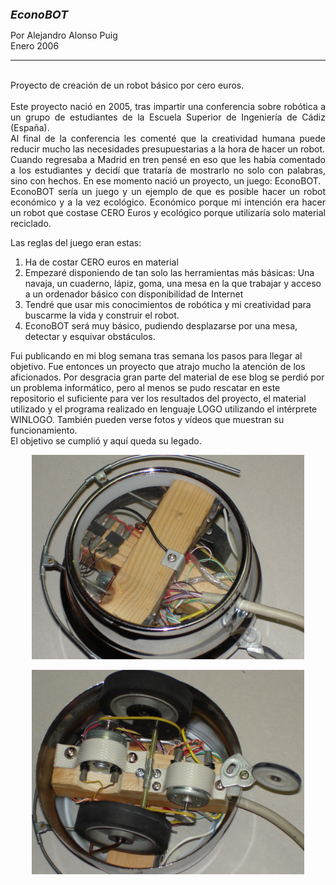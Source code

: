 
<html>

<head>
<meta http-equiv="Content-Language" content="es">
<meta name="GENERATOR" content="Microsoft FrontPage 4.0">
<meta name="ProgId" content="FrontPage.Editor.Document">
</head>

<font size="4"><b><i>EconoBOT&nbsp;</i></b></font>
      <p>Por Alejandro Alonso Puig<br>
      Enero 2006<br>
 
<hr>
<p align="justify"><br>
Proyecto de creación de un robot básico por cero euros.<br><br>
Este proyecto nació en 2005, tras impartir una conferencia sobre robótica a un grupo de estudiantes 
de la Escuela Superior de Ingeniería de Cádiz (España).<br>
 Al final de la conferencia les comenté que la creatividad humana puede reducir mucho las necesidades 
 presupuestarias a la hora de hacer un robot.<br>
 Cuando regresaba a Madrid en tren pensé en eso que les había comentado a los estudiantes y decidí que trataría de mostrarlo no solo con palabras, sino con hechos. En ese momento nació un proyecto, un juego: EconoBOT.<br>
 EconoBOT sería un juego y un ejemplo de que es posible hacer un robot económico y a la vez ecológico. Económico porque mi intención era hacer un robot que costase CERO Euros y ecológico porque utilizaría solo material reciclado.

Las reglas del juego eran estas:

1) Ha de costar CERO euros en material
2) Empezaré disponiendo de tan solo las herramientas más básicas: Una navaja, un cuaderno, lápiz, goma, una mesa en la que trabajar y acceso a un ordenador básico con disponibilidad de Internet
3) Tendré que usar mis conocimientos de robótica y mi creatividad para buscarme la vida y construir el robot.
4) EconoBOT será muy básico, pudiendo desplazarse por una mesa, detectar y esquivar obstáculos.

Fui publicando en mi blog semana tras semana los pasos para llegar al objetivo. Fue entonces un proyecto que atrajo mucho la atención de los aficionados. Por desgracia gran parte del material de ese blog se perdió por un problema informático, pero al menos se pudo rescatar en este repositorio el suficiente para ver los resultados del proyecto, el material utilizado y el programa realizado en lenguaje LOGO utilizando el intérprete WINLOGO. También pueden verse fotos y vídeos que muestran su funcionamiento.<br>
El objetivo se cumplió y aquí queda su legado.</p>

<p align="center"><img border="0" src="Media\DSC02345.JPG" width="436" ></p>
<p align="center"><img border="0" src="Media\DSC02346.JPG" width="436" ></p>

</body>

</html>
